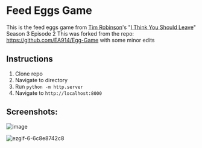 # Feed Eggs Game

This is the feed eggs game from [Tim Robinson](https://www.imdb.com/name/nm4200503/)'s "[I Think You Should Leave](https://www.netflix.com/title/80986854)" Season 3 Episode 2
This was forked from the repo: https://github.com/EA914/Egg-Game with some minor edits

## Instructions
1. Clone repo
2. Navigate to directory
3. Run `python -m http.server`
4. Navigate to `http://localhost:8000`


## Screenshots:
![image](https://github.com/EA914/Egg-Game/assets/14112758/88032cd8-85e8-43ae-8d4e-88d7e3b2b55c)

![ezgif-6-6c8e8742c8](https://github.com/EA914/Egg-Game/assets/14112758/38981118-1199-4fb7-bbba-6a8c16e9971a)
